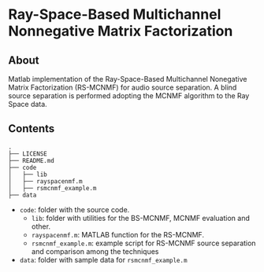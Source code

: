 # Ray-Space-Based Multichannel Nonnegative Matrix Factorization 

## About
Matlab implementation of the Ray-Space-Based Multichannel Nonegative Matrix Factorization (RS-MCNMF) for audio source separation.
A blind source separation is performed adopting the MCNMF algorithm to the Ray Space data. 

## Contents

```
.
├── LICENSE
├── README.md
├── code
│   ├── lib
│   ├── rayspacenmf.m
│   ├── rsmcnmf_example.m
├── data
```

- `code`: folder with the source code.
    - `lib`: folder with utilities for the BS-MCNMF, MCNMF evaluation and other.
    - `rayspacenmf.m`: MATLAB function for the RS-MCNMF.
    - `rsmcnmf_example.m`: example script for RS-MCNMF source separation and comparison among the techniques
- `data`: folder with sample data for `rsmcnmf_example.m`